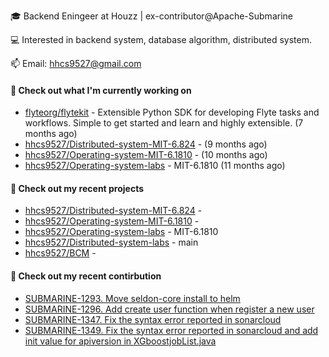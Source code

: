 🎓 Backend Eningeer at Houzz | ex-contributor@Apache-Submarine

💻 Interested in backend system, database algorithm, distributed system.

📫 Email: [hhcs9527@gmail.com](mailto:hhcs9527@gmail.com)

#### 👷 Check out what I'm currently working on

- [flyteorg/flytekit](https://github.com/flyteorg/flytekit) - Extensible Python SDK for developing Flyte tasks and workflows. Simple to get started and learn and highly extensible.  (7 months ago)
- [hhcs9527/Distributed-system-MIT-6.824](https://github.com/hhcs9527/Distributed-system-MIT-6.824) -  (9 months ago)
- [hhcs9527/Operating-system-MIT-6.1810](https://github.com/hhcs9527/Operating-system-MIT-6.1810) -  (10 months ago)
- [hhcs9527/Operating-system-labs](https://github.com/hhcs9527/Operating-system-labs) - MIT-6.1810 (11 months ago)

#### 🌱 Check out my recent projects

- [hhcs9527/Distributed-system-MIT-6.824](https://github.com/hhcs9527/Distributed-system-MIT-6.824) - 
- [hhcs9527/Operating-system-MIT-6.1810](https://github.com/hhcs9527/Operating-system-MIT-6.1810) - 
- [hhcs9527/Operating-system-labs](https://github.com/hhcs9527/Operating-system-labs) - MIT-6.1810
- [hhcs9527/Distributed-system-labs](https://github.com/hhcs9527/Distributed-system-labs) - main
- [hhcs9527/BCM](https://github.com/hhcs9527/BCM) - 

#### 🔨 Check out my recent contirbution

- [SUBMARINE-1293. Move seldon-core install to helm](https://github.com/apache/submarine/pull/999)
- [SUBMARINE-1296. Add create user function when register a new user](https://github.com/apache/submarine/pull/1012)
- [SUBMARINE-1347. Fix the syntax error reported in sonarcloud](https://github.com/apache/submarine/pull/1018)
- [SUBMARINE-1349. Fix the syntax error reported in sonarcloud and add init value for apiversion in XGboostjobList.java](https://github.com/apache/submarine/pull/1020)
